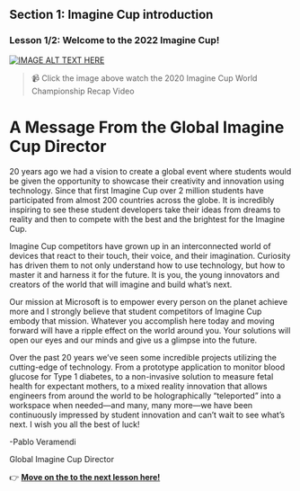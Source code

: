 ## Section 1: Imagine Cup introduction
### Lesson 1/2:  Welcome to the 2022 Imagine Cup!

[![IMAGE ALT TEXT HERE](https://img.youtube.com/vi/ssxYilfoomQ/0.jpg)](https://www.youtube.com/watch?v=ssxYilfoomQ)
> 📹 Click the image above watch the 2020 Imagine Cup World Championship Recap Video

# A Message From the Global Imagine Cup Director

20 years ago we had a vision to create a global event where students would be given the opportunity to showcase their creativity and innovation using technology. Since that first Imagine Cup over 2 million students have participated from almost 200 countries across the globe. It is incredibly inspiring to see these student developers take their ideas from dreams to reality and then to compete with the best and the brightest for the Imagine Cup.

Imagine Cup competitors have grown up in an interconnected world of devices that react to their touch, their voice, and their imagination. Curiosity has driven them to not only understand how to use technology, but how to master it and harness it for the future. It is you, the young innovators and creators of the world that will imagine and build what’s next.

Our mission at Microsoft is to empower every person on the planet achieve more and I strongly believe that student competitors of Imagine Cup embody that mission. Whatever you accomplish here today and moving forward will have a ripple effect on the world around you. Your solutions will open our eyes and our minds and give us a glimpse into the future.

Over the past 20 years we’ve seen some incredible projects utilizing the cutting-edge of technology. From a prototype application to monitor blood glucose for Type 1 diabetes, to a non-invasive solution to measure fetal health for expectant mothers, to a mixed reality innovation that allows engineers from around the world to be holographically “teleported” into a workspace when needed—and many, many more—we have been continuously impressed by student innovation and can’t wait to see what’s next. I wish you all the best of luck!

-Pablo Veramendi

Global Imagine Cup Director

👉  [**Move on the to the next lesson here!**](../2.Past-Winner-Stories/README.md)
